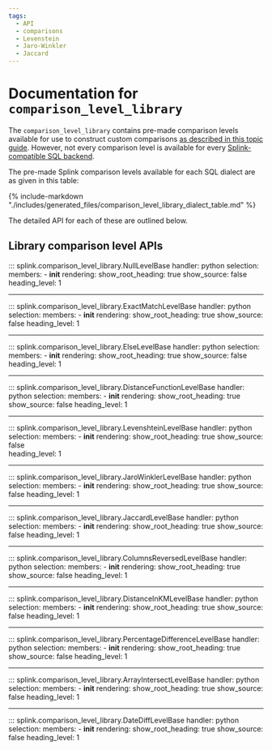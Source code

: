 ```yaml
---
tags:
  - API
  - comparisons
  - Levenstein
  - Jaro-Winkler
  - Jaccard
---
```

# Documentation for `comparison_level_library` 

The `comparison_level_library` contains pre-made comparison levels available for use to
construct custom comparisons [as described in this topic guide](../topic_guides/customising_comparisons.html#method-2-comparisonlevels).
However, not every comparison level is available for every [Splink-compatible SQL backend](../topic_guides/backends.html).

The pre-made Splink comparison levels available for each SQL dialect are as given in this table:

{%
  include-markdown "./includes/generated_files/comparison_level_library_dialect_table.md"
%}

The detailed API for each of these are outlined below.

## Library comparison level APIs

::: splink.comparison_level_library.NullLevelBase
    handler: python
    selection:
      members:
        -  __init__
    rendering:
      show_root_heading: true
      show_source: false
      heading_level: 1

---

::: splink.comparison_level_library.ExactMatchLevelBase
    handler: python
    selection:
      members:
        -  __init__
    rendering:
      show_root_heading: true
      show_source: false
      heading_level: 1
      
---

::: splink.comparison_level_library.ElseLevelBase
    handler: python
    selection:
      members:
        -  __init__
    rendering:
      show_root_heading: true
      show_source: false
      heading_level: 1

---

::: splink.comparison_level_library.DistanceFunctionLevelBase
    handler: python
    selection:
      members:
        -  __init__
    rendering:
      show_root_heading: true
      show_source: false
      heading_level: 1

---

::: splink.comparison_level_library.LevenshteinLevelBase
    handler: python
    selection:
      members:
        -  __init__
    rendering:
      show_root_heading: true
      show_source: false   
      heading_level: 1

---

::: splink.comparison_level_library.JaroWinklerLevelBase
    handler: python
    selection:
      members:
        -  __init__
    rendering:
      show_root_heading: true
      show_source: false
      heading_level: 1

---

::: splink.comparison_level_library.JaccardLevelBase
    handler: python
    selection:
      members:
        -  __init__
    rendering:
      show_root_heading: true
      show_source: false
      heading_level: 1

---

::: splink.comparison_level_library.ColumnsReversedLevelBase
    handler: python
    selection:
      members:
        -  __init__
    rendering:
      show_root_heading: true
      show_source: false
      heading_level: 1

---

::: splink.comparison_level_library.DistanceInKMLevelBase
    handler: python
    selection:
      members:
        -  __init__
    rendering:
      show_root_heading: true
      show_source: false
      heading_level: 1    

---

::: splink.comparison_level_library.PercentageDifferenceLevelBase
    handler: python
    selection:
      members:
        -  __init__
    rendering:
      show_root_heading: true
      show_source: false
      heading_level: 1   

---

::: splink.comparison_level_library.ArrayIntersectLevelBase
    handler: python
    selection:
      members:
        -  __init__
    rendering:
      show_root_heading: true
      show_source: false
      heading_level: 1

---

::: splink.comparison_level_library.DateDiffLevelBase
    handler: python
    selection:
      members:
        -  __init__
    rendering:
      show_root_heading: true
      show_source: false
      heading_level: 1
